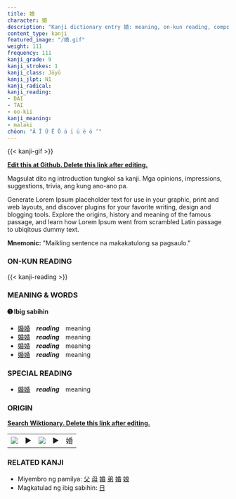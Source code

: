 ```yaml
---
title: 婚
character: 婚
description: "Kanji dictionary entry 婚: meaning, on-kun reading, compounds, origin, related kanji"
content_type: kanji
featured_image: "/婚.gif"
weight: 111
frequency: 111
kanji_grade: 9
kanji_strokes: 1
kanji_class: Jōyō
kanji_jlpt: N1
kanji_radical: 
kanji_reading: 
- DAI
- TAI
- oo-kii
kanji_meaning:
- malaki
chōon: "Ā Ī Ū Ē Ō ā ī ū ē ō ’"
---
```

[//]: # (Don't edit the line below. Kanji animated GIF code is automatically generated.)
{{< kanji-gif >}}

[//]: # (Edit below this line.)

**[Edit this at Github. Delete this link after editing.](https://github.com/tim0g/tim/tree/main/content/kanji/婚/index.md)**

Magsulat dito ng introduction tungkol sa kanji. Mga opinions, impressions, suggestions, trivia, ang kung ano-ano pa.

Generate Lorem Ipsum placeholder text for use in your graphic, print and web layouts, and discover plugins for your favorite writing, design and blogging tools. Explore the origins, history and meaning of the famous passage, and learn how Lorem Ipsum went from scrambled Latin passage to ubiqitous dummy text.
 
**Mnemonic:** "Maikling sentence na makakatulong sa pagsaulo."

### ON-KUN READING

[//]: # (Don't edit the line below. ON-KUN READING code is automatically generated.)
{{< kanji-reading >}}

### MEANING & WORDS

#### ➊ **Ibig sabihin**
  - [婚](../婚)[婚](../婚)　***reading***　meaning
  - [婚](../婚)[婚](../婚)　***reading***　meaning
  - [婚](../婚)[婚](../婚)　***reading***　meaning
  - [婚](../婚)[婚](../婚)　***reading***　meaning

### SPECIAL READING
  - [婚](../婚)[婚](../婚)　***reading***　meaning

### ORIGIN

**[Search Wiktionary. Delete this link after editing.](https://wiktionary.org/wiki/婚)**
<table class="kanji-table"><tr><td>
<img src="60px-婚-bronze.svg.png">
</td><td>▶</td><td>
<img src="60px-婚-oracle.svg.png">
</td><td>▶</td>
<td class="kanji-origin">婚</td>
</tr></table>

### RELATED KANJI
- Miyembro ng pamilya: [父](../父) [母](../母) [婚](../婚) [弟](../弟) [婚](../婚) [娘](../娘)
- Magkatulad ng ibig sabihin: [日](../日)
